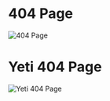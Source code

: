 # 404 Page

![404 Page](https://user-images.githubusercontent.com/61920916/220408033-de985d4d-1041-4cc9-adc5-f796656ab0a7.gif)

# Yeti 404 Page

![Yeti 404 Page](https://user-images.githubusercontent.com/61920916/220408084-6e13145a-7ff5-44cb-a9ed-0c925c1c8740.png)
